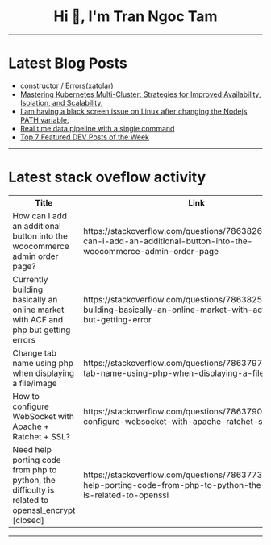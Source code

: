 <h1 align="center">Hi 👋, I'm Tran Ngoc Tam</h1>

---

# Latest Blog Posts 
<!-- BLOG-POST-LIST:START -->
- [constructor / Errors&lpar;xatolar&rpar;](https://dev.to/bekmuhammaddev/constructor-errorsxatolar-3791)
- [Mastering Kubernetes Multi-Cluster: Strategies for Improved Availability, Isolation, and Scalability.](https://dev.to/getambassador2024/mastering-kubernetes-multi-cluster-strategies-for-improved-availability-isolation-and-scalability-7gm)
- [I am having a black screen issue on Linux after changing the Nodejs PATH variable.](https://dev.to/thaisavieira/i-am-having-a-black-screen-issue-on-linux-after-changing-the-nodejs-path-variable-302h)
- [Real time data pipeline with a single command](https://dev.to/ericzizhouwang/real-time-data-pipeline-with-a-single-command-19nm)
- [Top 7 Featured DEV Posts of the Week](https://dev.to/devteam/top-7-featured-dev-posts-of-the-week-1368)
<!-- BLOG-POST-LIST:END -->

---

# Latest stack oveflow activity
<table>
  <tr><th>Title</th><th>Link</th></tr>
  <!-- STACKOVERFLOW:START --><tr><td>How can I add an additional button into the woocommerce admin order page?</td><td>https://stackoverflow.com/questions/78638260/how-can-i-add-an-additional-button-into-the-woocommerce-admin-order-page</td></tr><tr><td>Currently building basically an online market with ACF and php but getting errors</td><td>https://stackoverflow.com/questions/78638251/currently-building-basically-an-online-market-with-acf-and-php-but-getting-error</td></tr><tr><td>Change tab name using php when displaying a file/image</td><td>https://stackoverflow.com/questions/78637975/change-tab-name-using-php-when-displaying-a-file-image</td></tr><tr><td>How to configure WebSocket with Apache + Ratchet + SSL?</td><td>https://stackoverflow.com/questions/78637901/how-to-configure-websocket-with-apache-ratchet-ssl</td></tr><tr><td>Need help porting code from php to python, the difficulty is related to openssl_encrypt [closed]</td><td>https://stackoverflow.com/questions/78637732/need-help-porting-code-from-php-to-python-the-difficulty-is-related-to-openssl</td></tr><!-- STACKOVERFLOW:END -->
</table>

---


